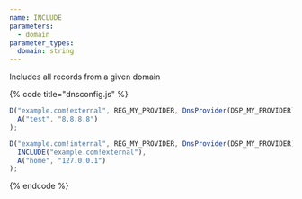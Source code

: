 ```yaml
---
name: INCLUDE
parameters:
  - domain
parameter_types:
  domain: string
---
```


Includes all records from a given domain


{% code title="dnsconfig.js" %}
```javascript
D("example.com!external", REG_MY_PROVIDER, DnsProvider(DSP_MY_PROVIDER),
  A("test", "8.8.8.8")
);

D("example.com!internal", REG_MY_PROVIDER, DnsProvider(DSP_MY_PROVIDER),
  INCLUDE("example.com!external"),
  A("home", "127.0.0.1")
);
```
{% endcode %}
